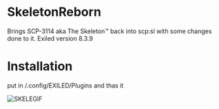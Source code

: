 # SkeletonReborn
 Brings SCP-3114 aka The Skeleton™ back into scp:sl with some changes done to it.
 Exiled version 8.3.9

# Installation
put in /.config/EXILED/Plugins and thas it


![SKELEGIF](https://github.com/Nuhxly/SkeletonReborn/assets/68903428/7924d98a-4988-4e38-b39c-b13af72f6cfe)

